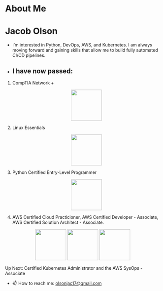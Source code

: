 <h1>About Me</h1>

# Jacob Olson
- I’m interested in Python, DevOps, AWS, and Kubernetes. I am always moving forward and gaining skills that allow me to build fully automated CI/CD pipelines.

- <h2>I have now passed:</h2> 
1. CompTIA Network + <p align="center"> <img src="https://user-images.githubusercontent.com/50496441/226674436-920218f2-0e97-4871-b895-dc989287548c.png" width="100" height="100"> </p>
2. Linux Essentials <p align="center"><img src="https://user-images.githubusercontent.com/50496441/226674774-8a14b388-013a-4013-b5b5-4601ae17365b.png" width="100" height="100"></p>
3. Python Certified Entry-Level Programmer <p align="center"><img src="https://user-images.githubusercontent.com/50496441/226672983-37231723-b494-4484-9480-3d81412e723b.png" width="100" height="100"></p>

4. AWS Certified Cloud Practicioner, AWS Certified Developer - Associate, AWS Certified Solution Architect - Associate. 

<p align="center"><img src="https://user-images.githubusercontent.com/50496441/226675733-1b0db084-d47e-4601-9bdc-04cb38064f18.png" width="100" height="100"> <img src="https://user-images.githubusercontent.com/50496441/226675176-d718ad7e-5fb5-4239-8fd3-094e3f9ab45b.png" width="100" height="100"> <img src="https://user-images.githubusercontent.com/50496441/226675439-16eac343-ee28-41e7-bd24-4745edac6389.png" width="100" height="100"></p> 



Up Next: Certified Kubernetes Administrator and the AWS SysOps - Associate

- 📫 How to reach me: olsonjac17@gmail.com

<!---
olsonjac/olsonjac is a ✨ special ✨ repository because its `README.md` (this file) appears on your GitHub profile.
You can click the Preview link to take a look at your changes.
--->
